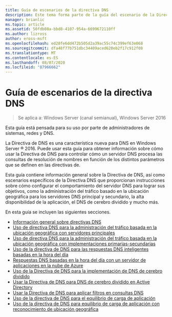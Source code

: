 ```yaml
---
title: Guía de escenarios de la directiva DNS
description: Este tema forma parte de la guía del escenario de la Directiva DNS para Windows Server 2016
manager: brianlic
ms.topic: article
ms.assetid: 50fdb08a-bbd8-4107-954a-6699672110ff
ms.author: lizross
author: eross-msft
ms.openlocfilehash: ed28fe6dd472b505d2a39ac55c74c399ef63e068
ms.sourcegitcommit: dfa48f77b751dbc34409aced628eb2f17c912f08
ms.translationtype: MT
ms.contentlocale: es-ES
ms.lasthandoff: 08/07/2020
ms.locfileid: "87966662"
---
```

# <a name="dns-policy-scenario-guide"></a>Guía de escenarios de la directiva DNS

>Se aplica a: Windows Server (canal semianual), Windows Server 2016

Esta guía está pensada para su uso por parte de administradores de sistemas, redes y DNS.

La Directiva de DNS es una característica nueva para DNS en Windows Server &reg; 2016. Puede usar esta guía para obtener información sobre cómo usar la Directiva de DNS para controlar cómo un servidor DNS procesa las consultas de resolución de nombres en función de los distintos parámetros que se definen en las directivas de.

Esta guía contiene información general sobre la Directiva de DNS, así como escenarios específicos de la Directiva DNS que proporcionan instrucciones sobre cómo configurar el comportamiento del servidor DNS para lograr sus objetivos, como la administración del tráfico basado en la ubicación geográfica para los servidores DNS principal y secundario, la alta disponibilidad de la aplicación, el DNS de cerebro dividido y mucho más.

En esta guía se incluyen las siguientes secciones.

- [Información general sobre directivas DNS](DNS-Policies-Overview.md)
- [Uso de directiva DNS para la administración del tráfico basada en la ubicación geográfica con servidores principales](primary-geo-location.md)
- [Uso de directiva DNS para la administración del tráfico basada en la ubicación geográfica con implementaciones primarias-secundarias](primary-secondary-geo-location.md)
- [Uso de la directiva de DNS para las respuestas DNS inteligentes basadas en la hora del día](dns-tod-intelligent.md)
- [Respuestas DNS basadas en la hora del día con un servidor de aplicaciones en la nube de Azure](dns-tod-azure-cloud-app-server.md)
- [Uso de la Directiva de DNS para la implementación de DNS de cerebro dividido](split-brain-DNS-deployment.md)
- [Usar la Directiva de DNS para DNS de cerebro dividido en Active Directory](dns-sb-with-ad.md)
- [Usar la Directiva de DNS para aplicar filtros en consultas DNS](apply-filters-on-dns-queries.md)
- [Uso de la directiva de DNS para el equilibrio de carga de aplicación](app-lb.md)
- [Uso de la directiva de DNS para equilibrio de carga de aplicación con reconocimiento de ubicación geográfica](app-lb-geo.md)

